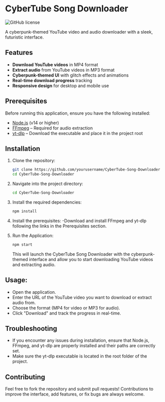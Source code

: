 # CyberTube Song Downloader

![GitHub license](https://img.shields.io/badge/license-MIT-blue.svg)

A cyberpunk-themed YouTube video and audio downloader with a sleek, futuristic interface.

## Features

- **Download YouTube videos** in MP4 format  
- **Extract audio** from YouTube videos in MP3 format  
- **Cyberpunk-themed UI** with glitch effects and animations  
- **Real-time download progress** tracking  
- **Responsive design** for desktop and mobile use

## Prerequisites

Before running this application, ensure you have the following installed:

- [Node.js](https://nodejs.org/) (v14 or higher)
- [FFmpeg](https://ffmpeg.org/download.html) – Required for audio extraction
- [yt-dlp](https://github.com/yt-dlp/yt-dlp/releases) – Download the executable and place it in the project root

## Installation

1. Clone the repository:

   ```bash
   git clone https://github.com/yourusername/CyberTube-Song-Downloader.git
   cd CyberTube-Song-Downloader
   ```
3. Navigate into the project directory:

   ```bash
   cd CyberTube-Song-Downloader
   ```
5. Install the required dependencies:

    ```bash
   npm install
   ```
7. Install the prerequisites:
  -Download and install FFmpeg and yt-dlp following the links in the Prerequisites section.

8. Run the Application:

   ```bash
   npm start
   ```
   This will launch the CyberTube Song Downloader with the cyberpunk-themed interface and allow you to start downloading 
   YouTube videos and extracting audio.

## Usage:
- Open the application.
- Enter the URL of the YouTube video you want to download or extract audio from.
- Choose the format (MP4 for video or MP3 for audio).
- Click "Download" and track the progress in real-time.

##  Troubleshooting 
 - If you encounter any issues during installation, ensure that Node.js, FFmpeg, and yt-dlp are properly installed and their 
   paths are correctly set.
-  Make sure the yt-dlp executable is located in the root folder of the project.

## Contributing 
   Feel free to fork the repository and submit pull requests! Contributions to improve the interface, add features, or fix 
   bugs are always welcome.
